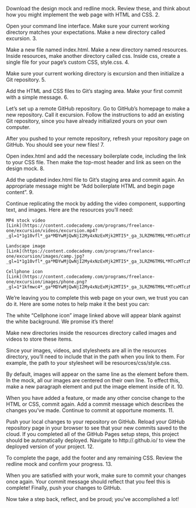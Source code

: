 Download the design mock and redline mock. Review these, and think about how you might implement the web page with HTML and CSS.
2.

Open your command line interface. Make sure your current working directory matches your expectations. Make a new directory called excursion.
3.

Make a new file named index.html. Make a new directory named resources. Inside resources, make another directory called css. Inside css, create a single file for your page’s custom CSS, style.css.
4.

Make sure your current working directory is excursion and then initialize a Git repository.
5.

Add the HTML and CSS files to Git’s staging area. Make your first commit with a simple message.
6.

Let’s set up a remote GitHub repository. Go to GitHub’s homepage to make a new repository. Call it excursion. Follow the instructions to add an existing Git repository, since you have already initialized yours on your own computer.

After you pushed to your remote repository, refresh your repository page on GitHub. You should see your new files!
7.

Open index.html and add the necessary boilerplate code, including the link to your CSS file. Then make the top-most header and link as seen on the design mock.
8.

Add the updated index.html file to Git’s staging area and commit again. An appropriate message might be “Add boilerplate HTML and begin page content”.
9.

Continue replicating the mock by adding the video component, supporting text, and images. Here are the resources you’ll need:

    MP4 stock video
    [Link](https://content.codecademy.com/programs/freelance-one/excursion/videos/excursion.mp4?_gl=1*1g10vfl*_ga*MDYwMjQwNjI2My4xNzExMjk2MTI5*_ga_3LRZM6TM9L*MTcxMTczNDYzMi4xMy4xLjE3MTE3NDM0ODEuMC4wLjA.)
    
    Landscape image
    [Link](https://content.codecademy.com/programs/freelance-one/excursion/images/camp.jpg?_gl=1*1g10vfl*_ga*MDYwMjQwNjI2My4xNzExMjk2MTI5*_ga_3LRZM6TM9L*MTcxMTczNDYzMi4xMy4xLjE3MTE3NDM0ODEuMC4wLjA.)
    
    Cellphone icon
    [Link](https://content.codecademy.com/programs/freelance-one/excursion/images/phone.png?_gl=1*1kfmwc4*_ga*MDYwMjQwNjI2My4xNzExMjk2MTI5*_ga_3LRZM6TM9L*MTcxMTczNDYzMi4xMy4xLjE3MTE3NDM0ODEuMC4wLjA.)

We’re leaving you to complete this web page on your own, we trust you can do it. Here are some notes to help make it the best you can:

The white “Cellphone icon” image linked above will appear blank against the white background. We promise it’s there!

Make new directories inside the resources directory called images and videos to store these items.

Since your images, videos, and stylesheets are all in the resources directory, you’ll need to include that in the path when you link to them. For example, the path to your stylesheet will be resources/css/style.css.

By default, images will appear on the same line as the element before them. In the mock, all our images are centered on their own line. To effect this, make a new paragraph element and put the image element inside of it.
10.

When you have added a feature, or made any other concise change to the HTML or CSS, commit again. Add a commit message which describes the changes you’ve made. Continue to commit at opportune moments.
11.

Push your local changes to your repository on GitHub. Reload your GitHub repository page in your browser to see that your new commits saved to the cloud. If you completed all of the GitHub Pages setup steps, this project should be automatically deployed. Navigate to http://<username>.github.io/<repository-name> to view the deployed version of your project.
12.

To complete the page, add the footer and any remaining CSS. Review the redline mock and confirm your progress.
13.

When you are satisfied with your work, make sure to commit your changes once again. Your commit message should reflect that you feel this is complete! Finally, push your changes to GitHub.

Now take a step back, reflect, and be proud; you’ve accomplished a lot!
